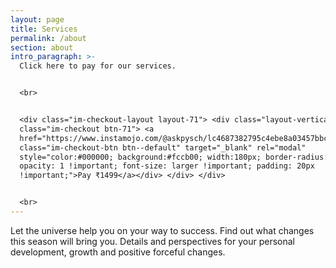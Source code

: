 ```yaml
---
layout: page
title: Services
permalink: /about
section: about
intro_paragraph: >-
  Click here to pay for our services. 


  <br>


  <div class="im-checkout-layout layout-71"> <div class="layout-vertical"> <div
  class="im-checkout btn-71"> <a
  href="https://www.instamojo.com/@askpysch/lc4687382795c4ebe8a03457bbc138d17/"
  class="im-checkout-btn btn--default" target="_blank" rel="modal"
  style="color:#000000; background:#fccb00; width:180px; border-radius:4px;
  opacity: 1 !important; font-size: larger !important; padding: 20px
  !important;">Pay ₹1499</a></div> </div> </div>


  <br>
---
```

Let the universe help you on your way to success. Find out what changes this season will bring you. Details and perspectives for your personal development, growth and positive forceful changes.

